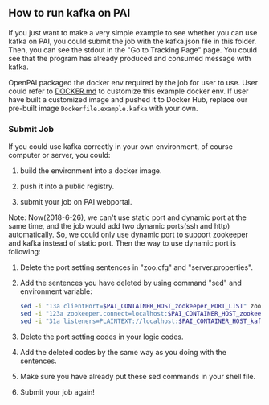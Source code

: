 ## How to run kafka on PAI

If you just want to make a very simple example to see whether you can use kafka on PAI, you could submit the job with the kafka.json file in this folder. Then, you can see the stdout in the "Go to Tracking Page" page. You could see that the program has already produced and consumed message with kafka.

OpenPAI packaged the docker env required by the job for user to use. User could refer to [DOCKER.md](./DOCKER.md) to customize this example docker env. If user have built a customized image and pushed it to Docker Hub, replace our pre-built image `Dockerfile.example.kafka` with your own.

### Submit Job

If you could use kafka correctly in your own environment, of course computer or server, you could:

1. build the environment into a docker image.

2. push it into a public registry.

3. submit your job on PAI webportal.

Note: Now(2018-6-26), we can't use static port and dynamic port at the same time, and the job would add two dynamic ports(ssh and http) automatically. So, we could only use dynamic port to support zookeeper and kafka instead of static port. Then the way to use dynamic port is following:

1. Delete the port setting sentences in "zoo.cfg" and "server.properties".

2. Add the sentences you have deleted by using command "sed" and environment variable:
    
    ```bash
    sed -i "13a clientPort=$PAI_CONTAINER_HOST_zookeeper_PORT_LIST" zoo.cfg
    sed -i "123a zookeeper.connect=localhost:$PAI_CONTAINER_HOST_zookeeper_PORT_LIST" server.properties
    sed -i "31a listeners=PLAINTEXT://localhost:$PAI_CONTAINER_HOST_kafka_PORT_LIST" server.properties
    ```

3. Delete the port setting codes in your logic codes.

4. Add the deleted codes by the same way as you doing with the sentences.

5. Make sure you have already put these sed commands in your shell file.

6. Submit your job again!